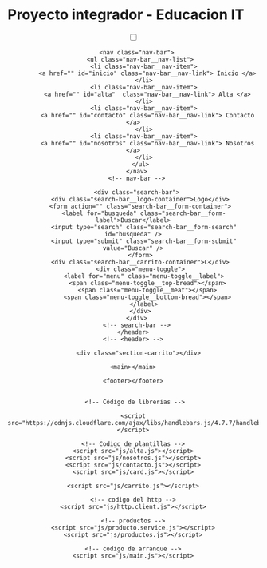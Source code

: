 # Proyecto integrador - Educacion IT

<!DOCTYPE html>
<html lang="es">
  <head>
    <meta charset="UTF-8" />
    <meta http-equiv="X-UA-Compatible" content="IE=edge" />
    <meta name="viewport" content="width=device-width, initial-scale=1.0" />
    <link rel="stylesheet" href="css/main.css" />
    <title>Inicio</title>
  </head>
  <body>
    <header class="main-header">
      <input type="checkbox" id="menu" />

      <nav class="nav-bar">
        <ul class="nav-bar__nav-list">
          <li class="nav-bar__nav-item">
            <a href="" id="inicio" class="nav-bar__nav-link"> Inicio </a>
          </li>
          <li class="nav-bar__nav-item">
            <a href="" id="alta"  class="nav-bar__nav-link"> Alta </a>
          </li>
          <li class="nav-bar__nav-item">
            <a href="" id="contacto" class="nav-bar__nav-link"> Contacto </a>
          </li>
          <li class="nav-bar__nav-item">
            <a href="" id="nosotros" class="nav-bar__nav-link"> Nosotros </a>
          </li>
        </ul>
      </nav>
      <!-- nav-bar -->

      <div class="search-bar">
        <div class="search-bar__logo-container">Logo</div>
        <form action="" class="search-bar__form-container">
          <label for="busqueda" class="search-bar__form-label">Buscar</label>
          <input type="search" class="search-bar__form-search" id="busqueda" />
          <input type="submit" class="search-bar__form-submit" value="Buscar" />
        </form>
        <div class="search-bar__carrito-container">C</div>
        <div class="menu-toggle">
          <label for="menu" class="menu-toggle__label">
            <span class="menu-toggle__top-bread"></span>
            <span class="menu-toggle__meat"></span>
            <span class="menu-toggle__bottom-bread"></span>
          </label>
        </div>
      </div>
      <!-- search-bar -->
    </header>
    <!-- <header> -->

       <div class="section-carrito"></div>

    <main></main>

    <footer></footer>


     <!-- Código de librerias -->

    <script src="https://cdnjs.cloudflare.com/ajax/libs/handlebars.js/4.7.7/handlebars.min.js"></script>

    <!-- Codigo de plantillas -->
    <script src="js/alta.js"></script>
    <script src="js/nosotros.js"></script>
    <script src="js/contacto.js"></script>
    <script src="js/card.js"></script>
        
   <!--  codigo del carrito -->
    <script src="js/carrito.js"></script>

    <!-- codigo del http -->
    <script src="js/http.client.js"></script>

    <!-- productos -->
    <script src="js/producto.service.js"></script>
    <script src="js/productos.js"></script>

    <!-- codigo de arranque -->
    <script src="js/main.js"></script>


  </body>
</html>